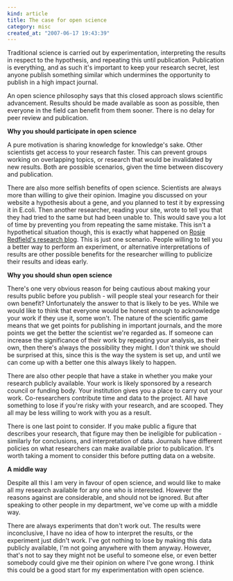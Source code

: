 ```yaml
--- 
kind: article
title: The case for open science
category: misc
created_at: "2007-06-17 19:43:39"
---
```

Traditional science is carried out by experimentation, interpreting the results in respect to the hypothesis, and repeating this until publication. Publication is everything, and as such it's important to keep your research secret, lest anyone publish something similar which undermines the opportunity to publish in a high impact journal.

An open science philosophy says that this closed approach slows scientific advancement. Results should be made available as soon as possible, then everyone in the field can benefit from them sooner. There is no delay for peer review and publication.

<!--more-->
<strong>Why you should participate in open science</strong>

A pure motivation is sharing knowledge for knowledge's sake. Other scientists get access to your research faster. This can prevent groups working on overlapping topics, or research that would be invalidated by new results. Both are possible scenarios, given the time between discovery and publication.

There are also more selfish benefits of open science. Scientists are always more than willing to give their opinion. Imagine you discussed on your website a hypothesis about a gene, and you planned to test it by expressing it in E.coli. Then another researcher, reading your site, wrote to tell you that they had tried to the same but had been unable to. This would save you a lot of time by preventing you from repeating the same mistake. This isn't a hypothetical situation though, this is exactly what happened on <a href="https://www.blogger.com/comment.g?blogID=32079676&amp;postID=2490455535622693456">Rosie Redfield's research blog</a>. This is just one scenario. People willing to tell you a better way to perform an experiment, or alternative interpretations of results are other possible benefits for the researcher willing to publicize their results and ideas early.

<strong>Why you should shun open science</strong>

There's one very obvious reason for being cautious about making your results public before you publish - will people steal your research for their own benefit? Unfortunately the answer to that is likely to be yes. While we would like to think that everyone would be honest enough to acknowledge your work if they use it, some won't. The nature of the scientific game means that we get points for publishing in important journals, and the more points we get the better the scientist we're regarded as. If someone can increase the significance of their work by repeating your analysis, as their own, then there's always the possibility they might. I don't think we should be surprised at this, since this is the way the system is set up, and until we can come up with a better one this always likely to happen.

There are also other people that have a stake in whether you make your research publicly available. Your work is likely sponsored by a research council or funding body. Your institution gives you a place to carry out your work. Co-researchers contribute time and data to the project. All have something to lose if you're risky with your research, and are scooped. They all may be less willing to work with you as a result.

There is one last point to consider. If you make public a figure that describes your research, that figure may then be ineligible for publication - similarly for conclusions, and interpretation of data. Journals have different policies on what researchers can make available prior to publication. It's worth taking a moment to consider this before putting data on a website.

<strong>A middle way</strong>

Despite all this I am very in favour of open science, and would like to make all my research available for any one who is interested. However the reasons against are considerable, and should not be ignored. But after speaking to other people in my department, we've come up with a middle way.

There are always experiments that don't work out. The results were inconclusive, I have no idea of how to interpret the results, or the experiment just didn't work. I've got nothing to lose by making this data publicly available, I'm not going anywhere with them anyway. However, that's not to say they might not be useful to someone else, or even better somebody could give me their opinion on where I've gone wrong. I think this could be a good start for my experimentation with open science.
